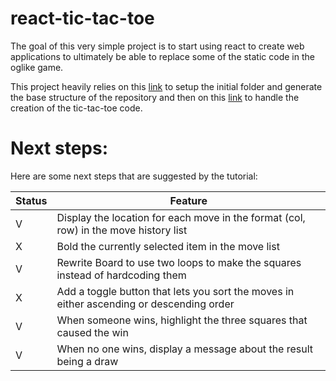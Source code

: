 # react-tic-tac-toe

The goal of this very simple project is to start using react to create web applications to ultimately be able to replace some of the static code in the oglike game.

This project heavily relies on this [link](https://create-react-app.dev/docs/getting-started) to setup the initial folder and generate the base structure of the repository and then on this [link](https://reactjs.org/tutorial/tutorial.html) to handle the creation of the tic-tac-toe code.

# Next steps:

Here are some next steps that are suggested by the tutorial:

| Status | Feature |
| --- | --- |
| V | Display the location for each move in the format (col, row) in the move history list |
| X | Bold the currently selected item in the move list |
| V | Rewrite Board to use two loops to make the squares instead of hardcoding them |
| X | Add a toggle button that lets you sort the moves in either ascending or descending order |
| V | When someone wins, highlight the three squares that caused the win |
| V | When no one wins, display a message about the result being a draw |
